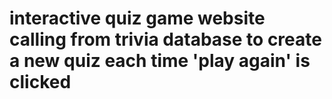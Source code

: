 # interactive quiz game website calling from trivia database to create a new quiz each time 'play again' is clicked
